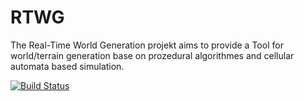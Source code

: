 # RTWG
The Real-Time World Generation projekt aims to provide a Tool for world/terrain generation base on prozedural algorithmes and cellular automata based simulation.

[![Build Status](https://travis-ci.org/tarTG/RTWG.svg?branch=master)](https://travis-ci.org/tarTG/RTWG)